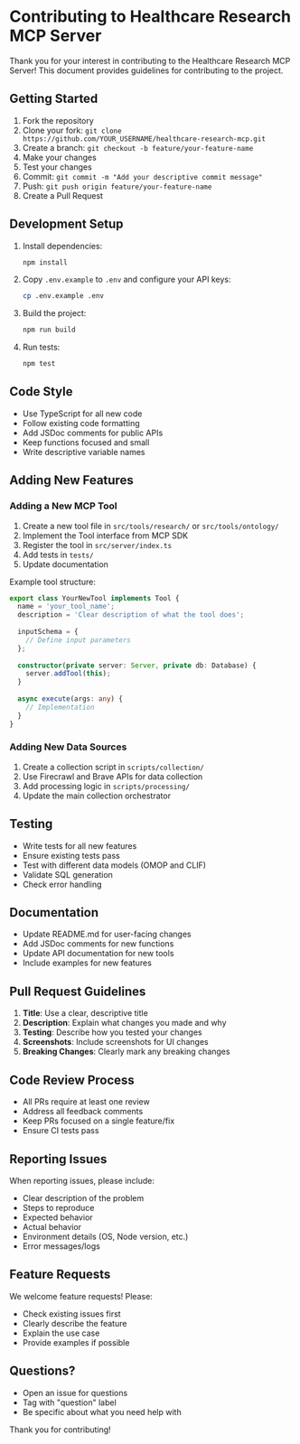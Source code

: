 # Contributing to Healthcare Research MCP Server

Thank you for your interest in contributing to the Healthcare Research MCP Server! This document provides guidelines for contributing to the project.

## Getting Started

1. Fork the repository
2. Clone your fork: `git clone https://github.com/YOUR_USERNAME/healthcare-research-mcp.git`
3. Create a branch: `git checkout -b feature/your-feature-name`
4. Make your changes
5. Test your changes
6. Commit: `git commit -m "Add your descriptive commit message"`
7. Push: `git push origin feature/your-feature-name`
8. Create a Pull Request

## Development Setup

1. Install dependencies:
   ```bash
   npm install
   ```

2. Copy `.env.example` to `.env` and configure your API keys:
   ```bash
   cp .env.example .env
   ```

3. Build the project:
   ```bash
   npm run build
   ```

4. Run tests:
   ```bash
   npm test
   ```

## Code Style

- Use TypeScript for all new code
- Follow existing code formatting
- Add JSDoc comments for public APIs
- Keep functions focused and small
- Write descriptive variable names

## Adding New Features

### Adding a New MCP Tool

1. Create a new tool file in `src/tools/research/` or `src/tools/ontology/`
2. Implement the Tool interface from MCP SDK
3. Register the tool in `src/server/index.ts`
4. Add tests in `tests/`
5. Update documentation

Example tool structure:
```typescript
export class YourNewTool implements Tool {
  name = 'your_tool_name';
  description = 'Clear description of what the tool does';
  
  inputSchema = {
    // Define input parameters
  };
  
  constructor(private server: Server, private db: Database) {
    server.addTool(this);
  }
  
  async execute(args: any) {
    // Implementation
  }
}
```

### Adding New Data Sources

1. Create a collection script in `scripts/collection/`
2. Use Firecrawl and Brave APIs for data collection
3. Add processing logic in `scripts/processing/`
4. Update the main collection orchestrator

## Testing

- Write tests for all new features
- Ensure existing tests pass
- Test with different data models (OMOP and CLIF)
- Validate SQL generation
- Check error handling

## Documentation

- Update README.md for user-facing changes
- Add JSDoc comments for new functions
- Update API documentation for new tools
- Include examples for new features

## Pull Request Guidelines

1. **Title**: Use a clear, descriptive title
2. **Description**: Explain what changes you made and why
3. **Testing**: Describe how you tested your changes
4. **Screenshots**: Include screenshots for UI changes
5. **Breaking Changes**: Clearly mark any breaking changes

## Code Review Process

- All PRs require at least one review
- Address all feedback comments
- Keep PRs focused on a single feature/fix
- Ensure CI tests pass

## Reporting Issues

When reporting issues, please include:
- Clear description of the problem
- Steps to reproduce
- Expected behavior
- Actual behavior
- Environment details (OS, Node version, etc.)
- Error messages/logs

## Feature Requests

We welcome feature requests! Please:
- Check existing issues first
- Clearly describe the feature
- Explain the use case
- Provide examples if possible

## Questions?

- Open an issue for questions
- Tag with "question" label
- Be specific about what you need help with

Thank you for contributing!
